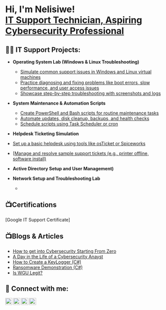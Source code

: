 <h1>Hi, I'm Nelisiwe! 
<br/><a href="https://github.com/joshmadakor1">IT Support Technician, <a href="https://www.linkedin.com/in/joshmadakor/"> Aspiring Cybersecurity Professional <a href="https://www.youtube.com/c/joshmadakor"></a></h1>

<h2>👨‍💻 IT Support Projects:</h2>

- <b>Operating System Lab (Windows & Linux Troubleshooting) </b>
  - [Simulate common support issues in Windows and Linux virtual machines](https://github.com/URL)
  - [Practice diagnosing and fixing problems like boot errors, slow performance, and user access issues](https://github.com/URL)
  - [Showcase step-by-step troubleshooting with screenshots and logs](https://github.com/URL)
- <b>System Maintenance & Automation Scripts </b>
  - [Create PowerShell and Bash scripts for routine maintenance tasks](https://github.com/URL)
  - [Automate updates, disk cleanup, backups, and health checks](https://github.com/URL)
  - [Schedule scripts using Task Scheduler or cron](https://github.com/URL)
- <b>Helpdesk Ticketing Simulation</b>
 - [Set up a basic helpdesk using tools like osTicket or Spiceworks](https://github.com/URL)
 - [[Manage and resolve sample support tickets (e.g., printer offline, software install)](https://github.com/URL)
- <b>Active Directory Setup and User Management)</b>

- <b>Network Setup and Troubleshooting Lab</b>
  - []()

<h2>📺Certifications</h2>
[Google IT Support Certificate]

<h2>📺Blogs & Articles</h2>

- [How to get into Cybersecurity Starting From Zero](https://www.youtube.com/watch?v=a83ASGn_V_s)
- [A Day in the Life of a Cybersecurity Anayst](https://www.youtube.com/watch?v=uHy3oM7NnoU)
- [How to Create a KeyLogger (C#)](https://www.youtube.com/watch?v=N-L9hklSlNk)
- [Ransomware Demonstration (C#)](https://www.youtube.com/watch?v=OfvdQeh79s0)
- [Is WGU Legit?](https://www.youtube.com/watch?v=E2MwRWxDBkA)

<h2> 🤳 Connect with me:</h2>

[<img align="left" alt="JoshMadakor | YouTube" width="22px" src="https://cdn.jsdelivr.net/npm/simple-icons@v3/icons/youtube.svg" />][youtube]
[<img align="left" alt="JoshMadakor | Twitter" width="22px" src="https://cdn.jsdelivr.net/npm/simple-icons@v3/icons/twitter.svg" />][twitter]
[<img align="left" alt="JoshMadakor | LinkedIn" width="22px" src="https://cdn.jsdelivr.net/npm/simple-icons@v3/icons/linkedin.svg" />][linkedin]
[<img align="left" alt="JoshMadakor | Instagram" width="22px" src="https://cdn.jsdelivr.net/npm/simple-icons@v3/icons/instagram.svg" />][instagram]

[twitter]: https://twitter.com/joshmadakor
[youtube]: https://www.youtube.com/c/joshmadakor
[instagram]: https://www.instagram.com/joshmadakor/
[linkedin]: https://linkedin.com/in/joshmadakor

<!--
**joshmadakor1/joshmadakor1** is a ✨ _special_ ✨ repository because its `README.md` (this file) appears on your GitHub profile.
